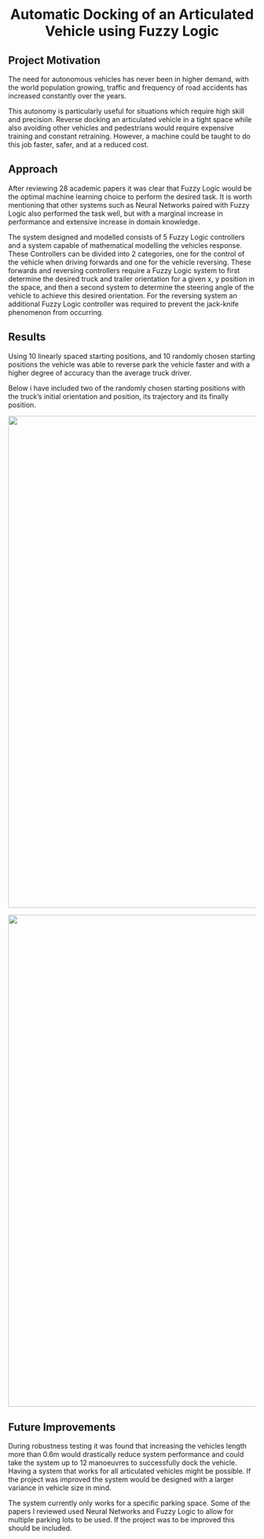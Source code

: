 <h1 align='center'> Automatic Docking of an Articulated Vehicle using Fuzzy Logic </h1>

## Project Motivation

The need for autonomous vehicles has never been in higher demand, with the world population growing, traffic and frequency of road accidents has increased constantly over the years.

This autonomy is particularly useful for situations which require high skill and precision. Reverse docking an articulated vehicle in a tight space while also avoiding other vehicles and pedestrians would require expensive training and constant retraining. However, a machine could be taught to do this job faster, safer, and at a reduced cost.

## Approach

After reviewing 28 academic papers it was clear that Fuzzy Logic would be the optimal machine learning choice to perform the desired task. It is worth mentioning that other systems such as Neural Networks paired with Fuzzy Logic also performed the task well, but with a marginal increase in performance and extensive increase in domain knowledge.

The system designed and modelled consists of 5 Fuzzy Logic controllers and a system capable of mathematical modelling the vehicles response. These Controllers can be divided into 2 categories, one for the control of the vehicle when driving forwards and one for the vehicle reversing. These forwards and reversing controllers require a Fuzzy Logic system to first determine the desired truck and trailer orientation for a given x, y position in the space, and then a second system to determine the steering angle of the vehicle to achieve this desired orientation. For the reversing system an additional Fuzzy Logic controller was required to prevent the jack-knife phenomenon from occurring.

## Results

Using 10 linearly spaced starting positions, and 10 randomly chosen starting positions the vehicle was able to reverse park the vehicle faster and with a higher degree of accuracy than the average truck driver.

Below i have included two of the randomly chosen starting positions with the truck’s initial orientation and position, its trajectory and its finally position.

<p align="center">
  <img src="https://github.com/RamonJWS/Automatic_Docking_of_Articulated_Vehcile/blob/master/fuzzy1.PNG" width=1000>
</p>

<p align="center">
  <img src="https://github.com/RamonJWS/Automatic_Docking_of_Articulated_Vehcile/blob/master/fuzzy2.PNG" width=1000>
</p>

## Future Improvements

During robustness testing it was found that increasing the vehicles length more than 0.6m would drastically reduce system performance and could take the system up to 12 manoeuvres to successfully dock the vehicle. Having a system that works for all articulated vehicles might be possible. If the project was improved the system would be designed with a larger variance in vehicle size in mind.

The system currently only works for a specific parking space. Some of the papers I reviewed used Neural Networks and Fuzzy Logic to allow for multiple parking lots to be used. If the project was to be improved this should be included.
